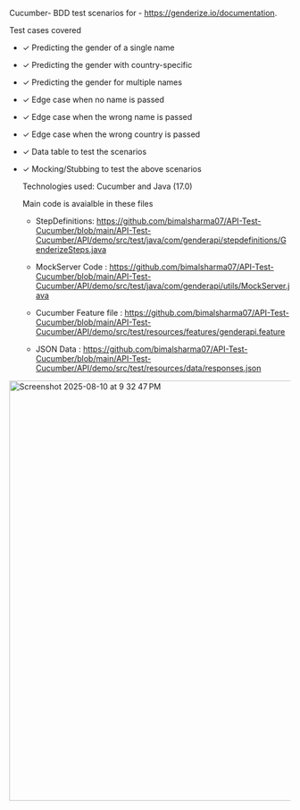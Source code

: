 Cucumber- BDD test scenarios for - https://genderize.io/documentation.

Test cases covered 
- ✓ Predicting the gender of a single name
- ✓ Predicting the gender with country-specific
- ✓ Predicting the gender for multiple names
- ✓ Edge case when no name is passed
- ✓ Edge case when the  wrong name is passed
- ✓ Edge case when the wrong country is passed
- ✓ Data table to test the scenarios
- ✓ Mocking/Stubbing to test the above scenarios

  Technologies used: Cucumber and Java (17.0)
  
  Main code is avaialble in these files
  - StepDefinitions: https://github.com/bimalsharma07/API-Test-Cucumber/blob/main/API-Test-Cucumber/API/demo/src/test/java/com/genderapi/stepdefinitions/GenderizeSteps.java
    
  - MockServer Code : https://github.com/bimalsharma07/API-Test-Cucumber/blob/main/API-Test-Cucumber/API/demo/src/test/java/com/genderapi/utils/MockServer.java
    
  - Cucumber Feature file : https://github.com/bimalsharma07/API-Test-Cucumber/blob/main/API-Test-Cucumber/API/demo/src/test/resources/features/genderapi.feature
    
  - JSON Data : https://github.com/bimalsharma07/API-Test-Cucumber/blob/main/API-Test-Cucumber/API/demo/src/test/resources/data/responses.json


<img width="1156" height="751" alt="Screenshot 2025-08-10 at 9 32 47 PM" src="https://github.com/user-attachments/assets/bda49904-1236-44c0-b6eb-7c86deabe7b7" />

